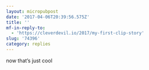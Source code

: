 ```yaml
---
layout: micropubpost
date: '2017-04-06T20:39:56.575Z'
title: ''
mf-in-reply-to:
  - 'https://cleverdevil.io/2017/my-first-clip-story'
slug: '74396'
category: replies
---
```

now that’s just cool
